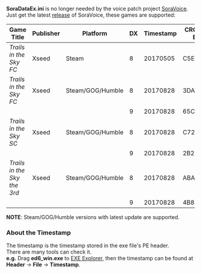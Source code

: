 **SoraDataEx.ini** is no longer needed by the voice patch project [SoraVoice](https://github.com/ZhenjianYang/SoraVoice).   
Just get the latest [release](https://github.com/ZhenjianYang/SoraVoice/releases/latest) of SoraVoice, these games are supported:   

|Game Title                 |Publisher|Platform        |DX|Timestamp|CRC32 of EXE
|---------------------------|---------|----------------|--|---------|--------
|*Trails in the Sky FC*     |Xseed    |Steam           |8 |20170505 |C5E5289E
|*Trails in the Sky FC*     |Xseed    |Steam/GOG/Humble|8 |20170828 |3DA246CF
|                           |         |                |9 |20170828 |65CF4451
|*Trails in the Sky SC*     |Xseed    |Steam/GOG/Humble|8 |20170828 |C72E52C9
|                           |         |                |9 |20170828 |2B24CA49
|*Trails in the Sky the 3rd*|Xseed    |Steam/GOG/Humble|8 |20170828 |ABAF0ED4
|                           |         |                |9 |20170828 |4B889F8B

**NOTE**: Steam/GOG/Humble versions with latest update are supported.

### About the Timestamp   
The timestamp is the timestamp stored in the exe file's PE header.   
There are many tools can check it.    
**e.g.** Drag **ed6_win.exe** to [EXE Explorer](http://www.mitec.cz/exe.html),
then the timestamp can be found at **Header** -> **File** -> **Timestamp**.   


